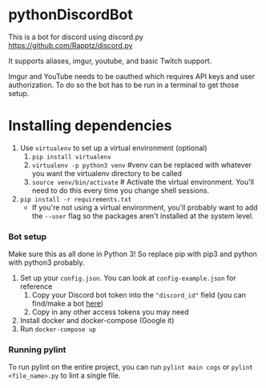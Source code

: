 # pythonDiscordBot

This is a bot for discord using discord.py https://github.com/Rapptz/discord.py

It supports aliases, imgur, youtube, and basic Twitch support.

Imgur and YouTube needs to be oauthed which requires API keys and user authorization. To do so the
bot has to be run in a terminal to get those setup.

# Installing dependencies
1. Use `virtualenv` to set up a virtual environment (optional)
    1. `pip install virtualenv`
    2. `virtualenv -p python3 venv` #venv can be replaced with whatever you want the virtualenv directory to be called
    3. `source venv/bin/activate` # Activate the virtual environment. You'll need to do this every time you change shell sessions.
2. `pip install -r requirements.txt`
    * If you're not using a virtual environment, you'll probably want to add the `--user` flag so the packages aren't installed at the system level.
### Bot setup
Make sure this as all done in Python 3! So replace pip with pip3 and python with python3 probably.
1. Set up your `config.json`. You can look at `config-example.json` for reference
    1. Copy your Discord bot token into the `"discord_id"` field (you can find/make a bot [here](https://discordapp.com/developers/applications/))
    2. Copy in any other access tokens you may need
2. Install docker and docker-compose (Google it)
3. Run `docker-compose up`

### Running pylint
To run pylint on the entire project, you can run `pylint main cogs` or `pylint <file_name>.py` to lint a single file.
